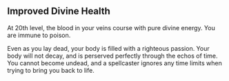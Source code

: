 ## Improved Divine Health
At 20th level, the blood in your veins course with pure divine energy. You are immune to poison.

Even as you lay dead, your body is filled with a righteous passion. Your body will not decay, and is perserved perfectly through the echos of time. You cannot become undead, and a spellcaster ignores any time limits when trying to bring you back to life.

<!--

-<< CHANGES >>-
- this is a new ability
- paladin deserves a wonderful fluff ability at 20th level

-<< TODO >>-
- TODO: reword and rethink, this ability is sort of badly made

-<< COMMENTARY >>-
- the wording here is pretty terrible
- the ability needs a a rework
- this ability should pretty much just be a nice ribbon to tie everything together
- the true power from level 20 paladin comes from the subclass

-->
